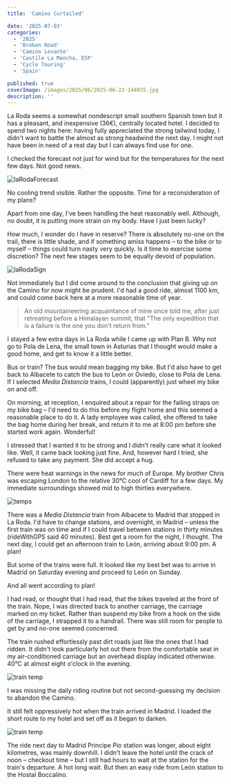 ```yaml
---
title: 'Camino Curtailed'

date: '2025-07-03'
categories:
  - '2025'
  - 'Broken Road'
  - 'Camino Levante'
  - 'Castile La Mancha, ESP'
  - 'Cycle Touring'
  - 'Spain'

published: true
coverImage: /images/2025/06/2025-06-22-144035.jpg
description: ''
---
```


<script>
  import Img from '$lib/components/Img.svelte'
  import DayCardHGroup from '$lib/components/DayCardHGroup.svelte'
</script>

<section class="card">

<DayCardHGroup
  where="La Roda"
  when="2025-06-21"
  distance="43.6 km, 499 m, 995.4 km to date"
/>

<p>La Roda seems a somewhat nondescript small southern Spanish town but it has a pleasant, and inexpensive (36&euro;), centrally located hotel. I decided to spend two nights here: having fully appreciated the strong tailwind today, I didn't want to battle the almost as strong headwind the next day. I might not have been in need of a rest day but I can always find use for one.</p>

<p>I checked the forecast not just for wind but for the temperatures for the next few days. Not good news.</p>

<div class="w-50">
  <Img
    src="/images/2025/06/laRodaForecast.jpg"
    alt="laRodaForecast"
  />
</div>

<p>No cooling trend visible. Rather the opposite. Time for a reconsideration of my plans?</p>

<p>Apart from one day, I've been handling the heat reasonably well. Although, no doubt, it is putting more strain on my body. Have I just been lucky?</p>

<p>How much, I wonder do I have in reserve? There is absolutely no-one on the trail, there is little shade, and if something amiss happens &ndash; to the bike or to myself &ndash; things could turn nasty very quickly. Is it time to exercise some discretion? The next few stages seem to be equally devoid of population.</p>

<div class="w-70">
  <Img
    src="/images/2025/06/laRodaSign.jpg"
    alt="laRodaSign"
  />
</div>

<p>Not immediately but I did come around to the conclusion that giving up on the Camino for now might be prudent. I'd had a good ride, almost 1100 km, and could come back here at a more reasonable time of year. </p>

<blockquote>An old mountaineering acquaintance of mine once told me, after just retreating before a Himalayan summit, that "The only expedition that is a failure is the one you don't return from."</blockquote>

<p>I stayed a few extra days in La Roda while I came up with Plan B. Why not go to Pola de Lena, the small town in Asturias that I thought would make a good home, and get to know it a little better.</p>

<p>Bus or train? The bus would mean bagging my bike. But I'd also have to get back to Albacete to catch the bus to Le&oacute;n or Oviedo, close to Pola de Lena. If I selected <em>Media Distancia</em> trains, I could (apparently) just wheel my bike on and off.</p>

<p>On morning, at reception, I enquired about a repair for the failing straps on my bike bag &ndash; I'd need to do this before my flight home and this seemed a reasonable place to do it. A lady employee was called, she offered to take the bag home during her break, and return it to me at 8:00 pm before she started work again. Wonderful!</p>

<p>I stressed that I wanted it to be strong and I didn't really care what it looked like. Well, it came back looking just fine. And, however hard I tried, she refused to take any payment. She did accept a hug.</p>

<p>There were heat warnings in the news for much of Europe. My brother Chris was escaping London to the relative 30&deg;C cool of Cardiff for a few days. My immediate surroundings showed mid to high thirties everywhere.</p>

<div class="w-50">
  <Img
    src="/images/2025/06/regionalTemps.jpg"
    alt="temps"
  />
</div>

<p>There was a <em>Media Distancia</em> train from Albacete to Madrid that stopped in La Roda. I'd have to change stations, and overnight, in Madrid &ndash; unless the first train was on time and if I could travel between stations in thirty minutes (rideWithGPS said 40 minutes). Best get a room for the night, I thought. The next day, I could get an afternoon train to Le&oacute;n, arriving about 9:00 pm. A plan!</p>

<p>But some of the trains were full. It looked like my best bet was to arrive in Madrid on Saturday evening and proceed to Le&oacute;n on Sunday.</p>

<p class="center">And all went according to plan!</p>

<p>I had read, or thought that I had read, that the bikes traveled at the front of the train. Nope, I was directed back to another carriage, the carriage marked on my ticket. Rather than suspend my bike from a hook on the side of the carriage, I strapped it to a handrail. There was still room for people to get by and no-one seemed concerned. </p>

<p>The train rushed effortlessly past dirt roads just like the ones that I had ridden. It didn't look particularly hot out there from the comfortable seat in my air-conditioned carriage but an overhead display indicated otherwise. 40&deg;C at almost eight o'clock in the evening.</p>

<div class="w-50">
  <Img
    src="/images/2025/06/trainTemp.jpg"
    alt=" train temp"
  />
</div>

<p>I was missing the daily riding routine but not second-guessing my decision to abandon the Camino.</p>

<p>It still felt oppressively hot when the train arrived in Madrid. I loaded the short route to my hotel and set off as it began to darken. </p>

<div class="w-70">
  <Img
    src="/images/2025/06/madridStation.jpg"
    alt=" train temp"
    caption="Madrid Principe Pio"
  />
</div>

<p>The ride next day to Madrid Principe Pio station was longer, about eight kilometres, was mainly downhill. I didn't leave the hotel until the crack of noon &ndash; checkout time &ndash; but I still had hours to wait at the station for the train's departure. A hot long wait. But then an easy ride from Le&oacute;n station to the Hostal Boccalino.</p><br/>

<DayCardHGroup
  where="Le&oacute;n"
  when="2025-06-29"
/>

</section>
